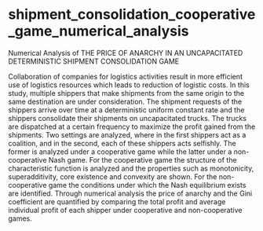 # shipment_consolidation_cooperative_game_numerical_analysis
Numerical Analysis of THE PRICE OF ANARCHY IN AN UNCAPACITATED DETERMINISTIC SHIPMENT CONSOLIDATION GAME


Collaboration of companies for logistics activities result in more efficient use of logistics
resources which leads to reduction of logistic costs. In this study, multiple
shippers that make shipments from the same origin to the same destination are under
consideration. The shipment requests of the shippers arrive over time at a deterministic
uniform constant rate and the shippers consolidate their shipments on uncapacitated
trucks. The trucks are dispatched at a certain frequency to maximize the profit
gained from the shipments. Two settings are analyzed, where in the first shippers
act as a coalition, and in the second, each of these shippers acts selfishly. The former
is analyzed under a cooperative game while the latter under a non-cooperative
Nash game. For the cooperative game the structure of the characteristic function is
analyzed and the properties such as monotonicity, superadditivity, core existence and
convexity are shown. For the non-cooperative game the conditions under which the
Nash equilibrium exists are identified. Through numerical analysis the price of anarchy
and the Gini coefficient are quantified by comparing the total profit and average
individual profit of each shipper under cooperative and non-cooperative games.
